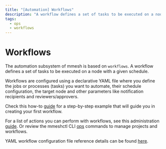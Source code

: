 ```yaml
---
title: "[Automation] Workflows"
description: "A workflow defines a set of tasks to be executed on a node with a given schedule."
tags:
  - ops
  - workflows
---
```


# Workflows

The automation subsystem of mmesh is based on `workflows`. A workflow defines a set of tasks to be executed on a node with a given schedule.

Workflows are configured using a declarative YAML file where you define the jobs or processes (tasks) you want to automate, their schedule configuration, the target node and other parameters like notification recipients and reviewers/approvers.

Check this how-to [guide](/docs/platform/howtos/workflow-basics/) for a step-by-step example that will guide you in creating your first workflow.

For a list of actions you can perform with workflows, see this administration [guide](/docs/platform/administration/ops-workflows/). Or review the mmeshctl CLI [ops](/docs/platform/mmeshctl/automation/) commands to manage projects and workflows.

YAML workflow configuration file reference details can be found [here](/docs/platform/reference/workflow/).
